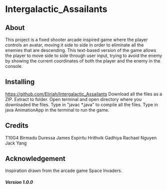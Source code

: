 # Intergalactic_Assailants

## About
This project is a fixed shooter arcade inspired game where the player controls an avatar, moving it side to side in order to eliminate all the enemies that are descending. This text-based version of the game allows the player to move side to side through user input, trying to avoid the enemy by showing the current coordinates of both the player and the enemy in the console.

## Installing
https://github.com/Eliriah/Intergalactic_Assailants
Download all the files as a ZIP.
Extract to folder.
Open terminal and open directory where you downloaded the files.
Type in "javac *.java" to compile all the files.
Type in java AnimationApp in the terminal to run the game.

## Credits
T10G4
Birmadu Duressa
James Espiritu
Hrithvik Gadhiya
Rachael Nguyen
Jack Yang

## Acknowledgement
Inspiration drawn from the arcade game Space Invaders.

##### Version 1.0.0
